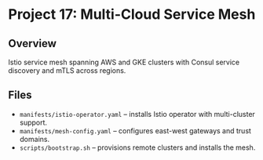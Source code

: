 # Project 17: Multi-Cloud Service Mesh

## Overview
Istio service mesh spanning AWS and GKE clusters with Consul service discovery and mTLS across regions.

## Files
- `manifests/istio-operator.yaml` – installs Istio operator with multi-cluster support.
- `manifests/mesh-config.yaml` – configures east-west gateways and trust domains.
- `scripts/bootstrap.sh` – provisions remote clusters and installs the mesh.

